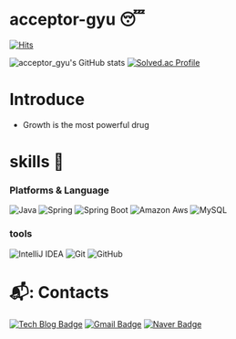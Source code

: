 # acceptor-gyu 😴

[![Hits](https://hits.seeyoufarm.com/api/count/incr/badge.svg?url=https%3A%2F%2Fgithub.com%2Facceptor-gyu&count_bg=%2392ED4C&title_bg=%2333AA42&icon=&icon_color=%23E7E7E7&title=hits&edge_flat=false)](https://hits.seeyoufarm.com)

![acceptor_gyu's GitHub stats](https://github-readme-stats.vercel.app/api?username=acceptor-gyu&theme=merko&show_icons=true)
[![Solved.ac Profile](http://mazassumnida.wtf/api/v2/generate_badge?boj=acceptor_gyu)](https://solved.ac/acceptor_gyu/)

# Introduce
- Growth is the most powerful drug


# skills 👾
### Platforms & Language
![Java](https://img.shields.io/badge/Java-007396.svg?&style=for-the-badge&logo=Java&logoColor=white)
![Spring](https://img.shields.io/badge/Spring-6DB33F.svg?&style=for-the-badge&logo=Java&logoColor=white)
![Spring Boot](https://img.shields.io/badge/Spring%20Boot-6DB33F.svg?&style=for-the-badge&logo=Java&logoColor=white)
![Amazon Aws](https://img.shields.io/badge/Amazon%20Aws-232F3E.svg?&style=for-the-badge&logo=Java&logoColor=white)
![MySQL](https://img.shields.io/badge/MySQL-4479A1.svg?&style=for-the-badge&logo=Java&logoColor=white)

### tools
![IntelliJ IDEA](https://img.shields.io/badge/IntelliJ%20IDEA-000000.svg?&style=for-the-badge&logo=Java&logoColor=white)
![Git](https://img.shields.io/badge/Git-F05032.svg?&style=for-the-badge&logo=Java&logoColor=white)
![GitHub](https://img.shields.io/badge/GitHub-181717.svg?&style=for-the-badge&logo=Java&logoColor=white)


# 📬: Contacts
[![Tech Blog Badge](http://img.shields.io/badge/-Tech%20blog-black?style=flat-square&link=https://velog.io/@tjdrb0402/)](https://velog.io/@tjdrb0402/)
[![Gmail Badge](https://img.shields.io/badge/Gmail-d14836?style=flat-square&logo=Gmail&logoColor=white&link=mailto:gseonggyu968@gmail.com)](mailto:gseonggyu968@gmail.com)
[![Naver Badge](https://img.shields.io/badge/Naver-03C75A?style=flat-square&logo=Naver&logoColor=white&link=mailto:tjdrb0204@naver.com)](mailto:tjdrb0204@naver.com)



<!--
**acceptor-gyu/acceptor-gyu** is a ✨ _special_ ✨ repository because its `README.md` (this file) appears on your GitHub profile.

Here are some ideas to get you started:

- 🔭 I’m currently working on ...
- 🌱 I’m currently learning ...
- 👯 I’m looking to collaborate on ...
- 🤔 I’m looking for help with ...
- 💬 Ask me about ...
- 📫 How to reach me: ...
- 😄 Pronouns: ...
- ⚡ Fun fact: ...
-->
